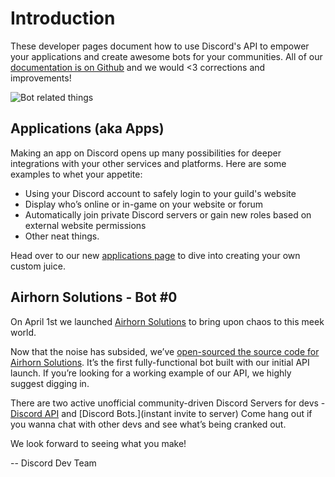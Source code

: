 # Introduction

These developer pages document how to use Discord's API to empower your applications and create awesome bots for your
communities. All of our [documentation is on Github](https://github.com/hammerandchisel/discord-api-docs) and we would
<3 corrections and improvements!

![Bot related things](https://images-2.discordapp.net/eyJ1cmwiOiJodHRwczovL2Rpc2NvcmQuc3RvcmFnZS5nb29nbGVhcGlzLmNvbS9hdHRhY2htZW50cy8xNjgwNzE1NDYzNDUwOTUxNjkvMTY4MDk0NDQ0MzE3MzEwOTg3L0FQSV9jZW50ZXIuZ2lmIn0.28l37YkV3_xn3jnMyhGXEWm4130.gif)


## Applications (aka Apps)

Making an app on Discord opens up many possibilities for deeper integrations with your other services and platforms.
Here are some examples to whet your appetite:

* Using your Discord account to safely login to your guild's website
* Display who’s online or in-game on your website or forum
* Automatically join private Discord servers or gain new roles based on external website permissions
* Other neat things.

Head over to our new [applications page](#MY_APPLICATIONS/top) to dive into creating your own custom juice.


## Airhorn Solutions - Bot #0

On April 1st we launched [Airhorn Solutions](https://airhorn.solutions) to bring upon chaos to this meek world.

Now that the noise has subsided, we’ve [open-sourced the source code for Airhorn Solutions](https://github.com/hammerandchisel/airhornbot). It’s the first fully-functional bot built with our initial API launch. If you’re looking for a working example of our API, we highly suggest digging in.

There are two active unofficial community-driven Discord Servers for devs - [Discord API](https://discord.gg/0SBTUU1wZTVSH3Wo) and [Discord Bots.](instant invite to server) Come hang out if you wanna chat with other devs and see what’s being cranked out.

We look forward to seeing what you make!

 -- Discord Dev Team
